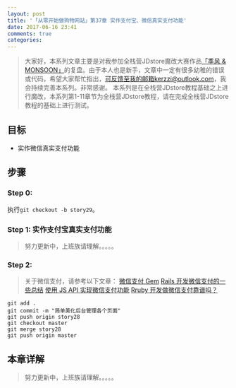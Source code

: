 ```yaml
---
layout: post
title: '「从零开始做购物网站」第37章 实作支付宝、微信真实支付功能'
date: 2017-06-16 23:41
comments: true
categories: 
---
```


> 大家好，本系列文章主要是对我参加全栈营JDstore魔改大赛作品[「季风 & MONSOON」](http://kerzzi.logdown.com/posts/1903205-magic-change-contest-entries-monsoon)的复盘。由于本人也是新手，文章中一定有很多幼稚的错误或代码，希望大家帮忙指出，可反馈至我的邮箱kerzzi@outlook.com，我会持续完善本系列。非常感谢。
> 本系列是在全栈营JDstore教程基础之上进行魔改，本系列第1-11章节为全栈营JDstore教程，请在完成全栈营JDstore教程的基础上进行测试。

## 目标
*  实作微信真实支付功能

## 步骤
### Step 0:
执行```git checkout -b story29```。

### Step 1: 实作支付宝真实支付功能
>  努力更新中，上班族请理解。。。。。

### Step 2:

> 关于微信支付，请参考以下文章：
> [微信支付 Gem](https://ruby-china.org/topics/22603)
> [Rails 开发微信支付的一些总结](https://ruby-china.org/topics/27592)
> [使用 JS API 实现微信支付功能](https://ruby-china.org/topics/26138)
> [Rruby 开发做微信支付靠谱吗？](https://ruby-china.org/topics/26278)

```
git add .
git commit -m "简单美化后台管理各个页面"
git push origin story28
git checkout master
git merge story28
git push origin master
```

## 本章详解
>  努力更新中，上班族请理解。。。。。


